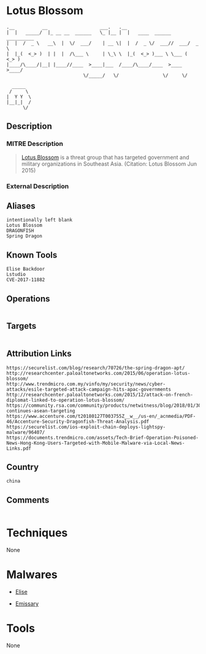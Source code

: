 
# Lotus Blossom

```
.__          __                   ___.   .__                             
|  |   _____/  |_ __ __  ______   \_ |__ |  |   ____  ______ __________  
|  |  /  _ \   __\  |  \/  ___/    | __ \|  |  /  _ \/  ___//  ___/  _ \ 
|  |_(  <_> )  | |  |  /\___ \     | \_\ \  |_(  <_> )___ \ \___ (  <_> )
|____/\____/|__| |____//____  >____|___  /____/\____/____  >____  >____/ 
                            \/_____/   \/                \/     \/       
         
  _____  
 /     \ 
|  Y Y  \
|__|_|  /
      \/ 

```

## Description

### MITRE Description

> [Lotus Blossom](https://attack.mitre.org/groups/G0030) is a threat group that has targeted government and military organizations in Southeast Asia. (Citation: Lotus Blossom Jun 2015)

### External Description

> 

## Aliases

```
intentionally left blank
Lotus Blossom
DRAGONFISH
Spring Dragon
```

## Known Tools

```
Elise Backdoor
Lstudio
CVE-2017-11882
```

## Operations

```

```

## Targets

```

```

## Attribution Links

```
https://securelist.com/blog/research/70726/the-spring-dragon-apt/
http://researchcenter.paloaltonetworks.com/2015/06/operation-lotus-blossom/
http://www.trendmicro.com.my/vinfo/my/security/news/cyber-attacks/esile-targeted-attack-campaign-hits-apac-governments
http://researchcenter.paloaltonetworks.com/2015/12/attack-on-french-diplomat-linked-to-operation-lotus-blossom/
https://community.rsa.com/community/products/netwitness/blog/2018/01/30/apt32-continues-asean-targeting
https://www.accenture.com/t20180127T003755Z__w__/us-en/_acnmedia/PDF-46/Accenture-Security-Dragonfish-Threat-Analysis.pdf
https://securelist.com/ios-exploit-chain-deploys-lightspy-malware/96407/
https://documents.trendmicro.com/assets/Tech-Brief-Operation-Poisoned-News-Hong-Kong-Users-Targeted-with-Mobile-Malware-via-Local-News-Links.pdf
```

## Country

```
china
```

## Comments

```

```

# Techniques

None

# Malwares


* [Elise](../malwares/Elise.md)

* [Emissary](../malwares/Emissary.md)
    

# Tools

None

